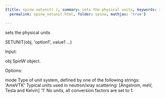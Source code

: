 ```yaml
---
{title: spinw.setunit( ), summary: sets the physical units, keywords: sample, sidebar: sw_sidebar,
  permalink: spinw_setunit.html, folder: spinw, mathjax: 'true'}

---
```

sets the physical units
 
SETUNIT(obj, 'option1', value1 ...)
 
Input:
 
obj       SpinW object.
 
Options:
 
mode      Type of unit system, defined by one of the following strings:
              'AmeVTK'    Typical units used in neutron/xray scattering:
                              [Angstrom, meV, Tesla and Kelvin]
              '1'         No units, all conversion factors are set to 1.
 
